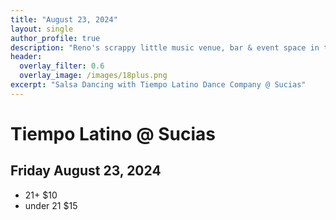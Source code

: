 ```yaml
---
title: "August 23, 2024"
layout: single
author_profile: true
description: "Reno's scrappy little music venue, bar & event space in the Brewery District"
header:
  overlay_filter: 0.6
  overlay_image: /images/18plus.png
excerpt: "Salsa Dancing with Tiempo Latino Dance Company @ Sucias"
---
```


# Tiempo Latino @ Sucias
## Friday August 23, 2024
* 21+ $10
* under 21 $15
